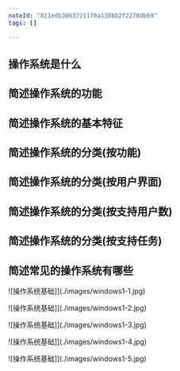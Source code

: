 ```yaml
---
noteId: "811edb30637211f0a138bb2f2278db69"
tags: []

---
```


## 操作系统是什么

## 简述操作系统的功能

## 简述操作系统的基本特征

## 简述操作系统的分类(按功能)

## 简述操作系统的分类(按用户界面)

## 简述操作系统的分类(按支持用户数)

## 简述操作系统的分类(按支持任务)

## 简述常见的操作系统有哪些

![操作系统基础]](./images/windows1-1.jpg)

![操作系统基础]](./images/windows1-2.jpg)

![操作系统基础]](./images/windows1-3.jpg)

![操作系统基础]](./images/windows1-4.jpg)

![操作系统基础]](./images/windows1-5.jpg)